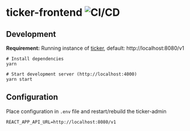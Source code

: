 # ticker-frontend ![CI/CD](https://github.com/systemli/ticker-frontend/workflows/integration/badge.svg)

## Development

**Requirement:** Running instance of [ticker](https://github.com/systemli/ticker), default: http://localhost:8080/v1

```
# Install dependencies
yarn

# Start development server (http://localhost:4000)
yarn start
```

## Configuration

Place configuration in `.env` file and restart/rebuild the ticker-admin

```
REACT_APP_API_URL=http://localhost:8080/v1
```
